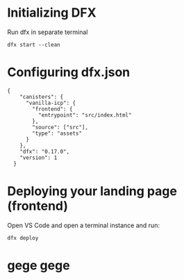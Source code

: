 # Initializing DFX

Run dfx in separate terminal

```
dfx start --clean
```

# Configuring dfx.json

```
{
    "canisters": {
      "vanilla-icp": {
        "frontend": {
          "entrypoint": "src/index.html"
        },
        "source": ["src"],
        "type": "assets"
      }
    },
    "dfx": "0.17.0",
    "version": 1
  }
```

# Deploying your landing page (frontend)

Open VS Code and open a terminal instance and run:

```
dfx deploy
```

# gege gege
